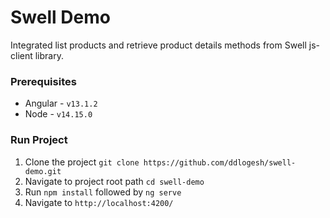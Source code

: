 # Swell Demo

Integrated list products and retrieve product details methods from Swell js-client library.

### Prerequisites

- Angular - `v13.1.2`
- Node - `v14.15.0`

### Run Project

1. Clone the project `git clone https://github.com/ddlogesh/swell-demo.git`
2. Navigate to project root path `cd swell-demo`
3. Run `npm install` followed by `ng serve`
4. Navigate to `http://localhost:4200/`

